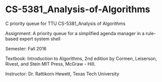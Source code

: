 # CS-5381_Analysis-of-Algorithms
C priority queue for TTU CS-5381_Analysis of Algorithms

Assignment: A priority queue for a simplified agenda manager in a rule-based expert system shell

Semester: Fall 2016

Textbook: Introduction to Algorithms, 2nd edition by Cormen, Leiserson, Rivest, and Stein MIT Press, McGraw - Hill.

Instructor: Dr. Rattikorn Hewett, Texas Tech University
